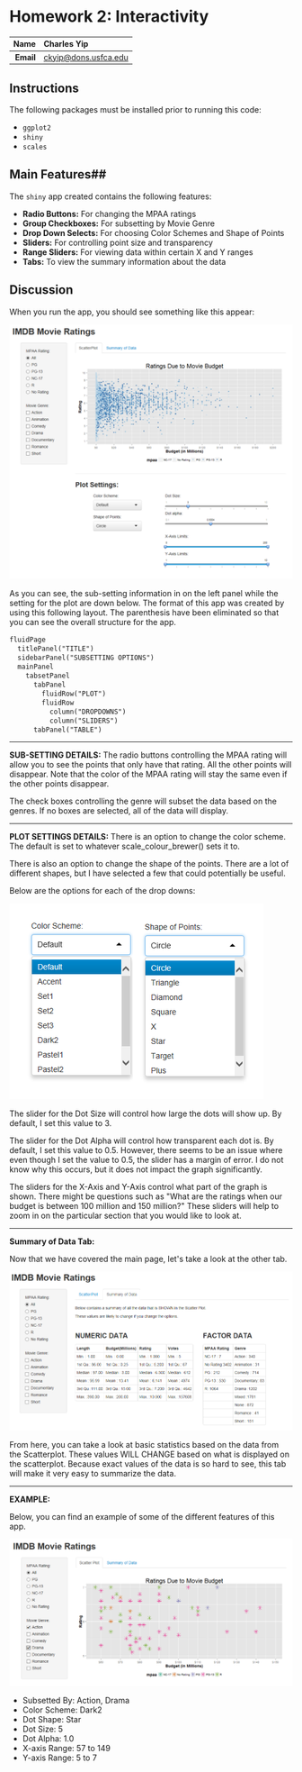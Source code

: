 Homework 2: Interactivity
==============================

| **Name**  | Charles Yip  |
|----------:|:-------------|
| **Email** | ckyip@dons.usfca.edu |

## Instructions ##

The following packages must be installed prior to running this code:

- `ggplot2`
- `shiny`
- `scales`

## Main Features##

The `shiny` app created contains the following features:

- **Radio Buttons:** For changing the MPAA ratings
- **Group Checkboxes:** For subsetting by Movie Genre
- **Drop Down Selects:** For choosing Color Schemes and Shape of Points
- **Sliders:** For controlling point size and transparency
- **Range Sliders:** For viewing data within certain X and Y ranges
- **Tabs:** To view the summary information about the data

## Discussion ##

When you run the app, you should see something like this appear:

![IMAGE](Main1.png)

As you can see, the sub-setting information in on the left panel while the setting for the plot are down below. The format of this app was created by using this following layout. The parenthesis have been eliminated so that you can see the overall structure for the app.
```
fluidPage
  titlePanel("TITLE")
  sidebarPanel("SUBSETTING OPTIONS")
  mainPanel
    tabsetPanel
      tabPanel
	    fluidRow("PLOT")
	    fluidRow
	      column("DROPDOWNS")
	      column("SLIDERS")
	  tabPanel("TABLE")   
```

------------------------------
**SUB-SETTING DETAILS:**
The radio buttons controlling the MPAA rating will allow you to see the points that only have that rating. All the other points will disappear. Note that the color of the MPAA rating will stay the same even if the other points disappear.

The check boxes controlling the genre will subset the data based on the genres. If no boxes are selected, all of the data will display. 

------------------------------
**PLOT SETTINGS DETAILS:**
There is an option to change the color scheme. The default is set to whatever scale_colour_brewer() sets it to. 

There is also an option to change the shape of the points. There are a lot of different shapes, but I have selected a few that could potentially be useful. 

Below are the options for each of the drop downs:

![IMAGE](DropDown.png)

The slider for the Dot Size will control how large the dots will show up. By default, I set this value to 3. 

The slider for the Dot Alpha will control how transparent each dot is. By default, I set this value to 0.5. However, there seems to be an issue where even though I set the value to 0.5, the slider has a margin of error. I do not know why this occurs, but it does not impact the graph significantly. 

The sliders for the X-Axis and Y-Axis control what part of the graph is shown. There might be questions such as "What are the ratings when our budget is between 100 million and 150 million?" These sliders will help to zoom in on the particular section that you would like to look at.

------------------------------
**Summary of Data Tab:**

Now that we have covered the main page, let's take a look at the other tab.

![IMAGE](Main2.png)

From here, you can take a look at basic statistics based on the data from the Scatterplot. These values WILL CHANGE based on what is displayed on the scatterplot. Because exact values of the data is so hard to see, this tab will make it very easy to summarize the data. 

------------------------------
**EXAMPLE:**

Below, you can find an example of some of the different features of this app.

![IMAGE](Example.png)

- Subsetted By: Action, Drama
- Color Scheme: Dark2 
- Dot Shape: Star 
- Dot Size: 5 
- Dot Alpha: 1.0 
- X-axis Range: 57 to 149 
- Y-axis Range: 5 to 7


 
